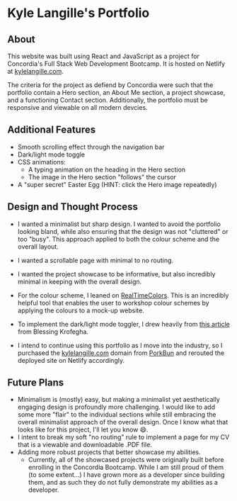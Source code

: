 # Kyle Langille's Portfolio

## About

This website was built using React and JavaScript as a project for Concordia's Full Stack Web Development Bootcamp. It is hosted on Netlify at [kylelangille.com](kylelangille.com).

The criteria for the project as defiend by Concordia were such that the portfolio contain a Hero section, an About Me section, a project showcase, and a functioning Contact section. Additionally, the portfolio must be responsive and viewable on all modern devcies.

## Additional Features

- Smooth scrolling effect through the navigation bar
- Dark/light mode toggle
- CSS animations:
  - A typing animation on the heading in the Hero section
  - The image in the Hero section "follows" the cursor
- A "super secret" Easter Egg (HINT: click the Hero image repeatedly)

## Design and Thought Process

- I wanted a minimalist but sharp design. I wanted to avoid the portfolio looking bland, while also ensuring that the design was not "cluttered" or too "busy". This approach applied to both the colour scheme and the overall layout.
- I wanted a scrollable page with minimal to no routing.
- I wanted the project showcase to be informative, but also incredibly minimal in keeping with the overall design.

- For the colour scheme, I leaned on [RealTimeColors](https://realtimecolors.com/). This is an incredibly helpful tool that enables the user to workshop colour schemes by applying the colours to a mock-up website.
- To implement the dark/light mode toggler, I drew heavily from [this article](https://www.smashingmagazine.com/2020/04/dark-mode-react-apps-styled-components/) from Blessing Krofegha.
- I intend to continue using this portfolio as I move into the industry, so I purchased the [kylelangille.com](kylelangille.com) domain from [PorkBun](https://porkbun.com) and rerouted the deployed site on Netlify accordingly.

## Future Plans

- Minimalism is (mostly) easy, but making a minimalist yet aesthetically engaging design is profoundly more challenging. I would like to add some more "flair" to the individual sections while still embracing the overall minimalist approach of the overall design. Once I know what that looks like for this project, I'll let you know 😄.
- I intent to break my soft "no routing" rule to implement a page for my CV that is a viewable and downloadable .PDF file.
- Adding more robust projects that better showcase my abilities.
  - Currently, all of the showcased projects were originally built before enrolling in the Concordia Bootcamp. While I am still proud of them (to some extent...) I have grown more as a developer since building them, and as such they do not fully demonstrate my abilities as a developer.
